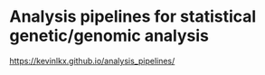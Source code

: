 # Analysis pipelines for statistical genetic/genomic analysis

https://kevinlkx.github.io/analysis_pipelines/
